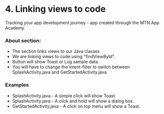 # 4. Linking views to code
Tracking your app development journey - app created through the MTN App Academy.
### About section:
* The section links views to our Java classes
* We are linking views to code using "findViewById".
* Button will show Toast or Log sample data.
* You will have to change the intent-filter to switch between SplashActivity.java and GetStartedActivity.java

### Examples
* SplashActivity.java - A simple click will show Toast.
* SplashActivity.java - A click and hold will show a dialog box.
* GetStartedActivity.java - A click on top menu will show a Toast.
